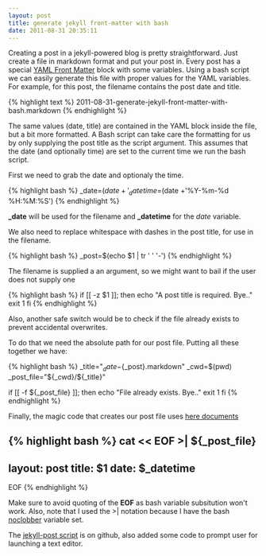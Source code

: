 ```yaml
---
layout: post
title: generate jekyll front-matter with bash
date: 2011-08-31 20:35:11
---
```

Creating a post in a jekyll-powered blog is pretty straightforward. Just create a file in markdown format and put your post in.
Every post has a special [YAML Front Matter](https://github.com/mojombo/jekyll/wiki/YAML-Front-Matter) block with some variables.
Using a bash script we can easily generate this file with proper values for the YAML variables.
For example, for this post, the filename contains the post date and title.

{% highlight text %}
2011-08-31-generate-jekyll-front-matter-with-bash.markdown
{% endhighlight %}

The same values (date, title) are contained in the YAML block inside the file, but a bit more formatted.
A Bash script can take care the formatting for us by only supplying the post title as the script argument.
This assumes that the date (and optionally time) are set to the current time we run the bash script.

First we need to grab the date and optionaly the time.

{% highlight bash %}
_date=$(date +'%Y-%m-%d')
_datetime=$(date +'%Y-%m-%d %H:%M:%S')
{% endhighlight %}

**\_date** will be used for the filename and **\_datetime** for the _date_ variable.

We also need to replace whitespace with dashes in the post title, for use in the filename.

{% highlight bash %}
_post=$(echo $1 | tr ' ' '-')
{% endhighlight %}


The filename is supplied a an argument, so we might want to bail if the user does not supply one

{% highlight bash %}
if [[ -z $1 ]]; then
    echo "A post title is required. Bye.."
    exit 1
fi
{% endhighlight %}


Also, another safe switch would be to check if the file already exists to prevent accidental overwrites.

To do that we need the absolute path for our post file. Putting all these together we have:

{% highlight bash %}
_title="${_date}-${_post}.markdown"
_cwd=$(pwd)
_post_file="${_cwd}/${_title}"

if [[ -f ${_post_file} ]]; then
    echo "File already exists. Bye.."
    exit 1
fi
{% endhighlight %}

Finally, the magic code that creates our post file uses [here documents](http://tldp.org/LDP/abs/html/here-docs.html)

{% highlight bash %}
cat << EOF >| ${_post_file}
---
layout: post
title: $1
date: $_datetime
---
EOF
{% endhighlight %}

Make sure to avoid quoting of the **EOF** as bash variable subsitution won't work.
Also, note that I used the >| notation because I have the bash [noclobber](http://www.cyberciti.biz/tips/howto-keep-file-safe-from-overwriting.html) variable set.

The [jekyll-post script](https://github.com/tlatsas/utils-scripts/blob/master/jekyll-post) is on github, also added some code to prompt user for launching a text editor.
